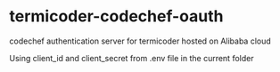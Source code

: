 # termicoder-codechef-oauth
codechef authentication server for termicoder hosted on Alibaba cloud

Using client_id and client_secret from .env file in the current folder
